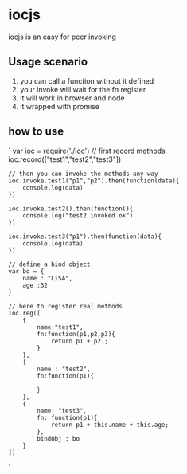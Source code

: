 # iocjs
iocjs is an easy for peer invoking

## Usage scenario
1. you can call a function without it defined
2. your invoke will wait for the fn register
3. it will work in browser and node
4. it wrapped with promise

## how to use
`
    var ioc = require('./ioc')
    // first record methods
    ioc.record(["test1","test2","test3"])

    // then you can invoke the methods any way
    ioc.invoke.test1("p1","p2").then(function(data){
        console.log(data)
    })

    ioc.invoke.test2().then(function(){
        console.log("test2 invoked ok")
    })

    ioc.invoke.test3("p1").then(function(data){
        console.log(data)
    })

    // define a bind object
    var bo = {
        name : "LiSA",
        age :32
    }

    // here to register real methods
    ioc.reg([
        {
            name:"test1",
            fn:function(p1,p2,p3){
                return p1 + p2 ;
            }
        },
        {
            name : "test2",
            fn:function(p1){
                
            }
        },
        {
            name: "test3",
            fn: function(p1){
                return p1 + this.name + this.age;
            },
            bindObj : bo
        }
    ])
`